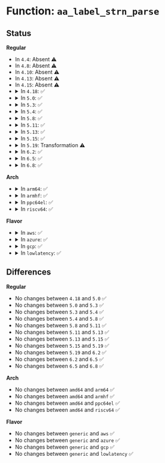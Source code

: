 # Function: <code>aa_label_strn_parse</code>

## Status
<b>Regular</b>
<ul>
<li>
In <code>4.4</code>: Absent ⚠️
</li>
<li>
In <code>4.8</code>: Absent ⚠️
</li>
<li>
In <code>4.10</code>: Absent ⚠️
</li>
<li>
In <code>4.13</code>: Absent ⚠️
</li>
<li>
In <code>4.15</code>: Absent ⚠️
</li>
<li>
<details>
<summary>In <code>4.18</code>: ✅</summary>

```c
struct aa_label *aa_label_strn_parse(struct aa_label *base, const char *str, size_t n, gfp_t gfp, bool create, bool force_stack);
```

**Collision:** Unique Global

**Inline:** No

**Transformation:** False

**Instances:**

```
In security/apparmor/label.c (ffffffff814492e0)
Location: security/apparmor/label.c:1859
Inline: False
Direct callers:
  - security/apparmor/secid.c:apparmor_secctx_to_secid
  - security/apparmor/label.c:aa_label_parse
```
**Symbols:**

```
ffffffff814492e0-ffffffff81449742: aa_label_strn_parse (STB_GLOBAL)
```
</details>
</li>
<li>
<details>
<summary>In <code>5.0</code>: ✅</summary>

```c
struct aa_label *aa_label_strn_parse(struct aa_label *base, const char *str, size_t n, gfp_t gfp, bool create, bool force_stack);
```

**Collision:** Unique Global

**Inline:** No

**Transformation:** False

**Instances:**

```
In security/apparmor/label.c (ffffffff81466270)
Location: security/apparmor/label.c:1860
Inline: False
Direct callers:
  - security/apparmor/label.c:aa_label_parse
```
**Symbols:**

```
ffffffff81466270-ffffffff814666d2: aa_label_strn_parse (STB_GLOBAL)
```
</details>
</li>
<li>
<details>
<summary>In <code>5.3</code>: ✅</summary>

```c
struct aa_label *aa_label_strn_parse(struct aa_label *base, const char *str, size_t n, gfp_t gfp, bool create, bool force_stack);
```

**Collision:** Unique Global

**Inline:** No

**Transformation:** False

**Instances:**

```
In security/apparmor/label.c (ffffffff814937a0)
Location: security/apparmor/label.c:1856
Inline: False
Direct callers:
  - security/apparmor/label.c:aa_label_parse
```
**Symbols:**

```
ffffffff814937a0-ffffffff81493c15: aa_label_strn_parse (STB_GLOBAL)
```
</details>
</li>
<li>
<details>
<summary>In <code>5.4</code>: ✅</summary>

```c
struct aa_label *aa_label_strn_parse(struct aa_label *base, const char *str, size_t n, gfp_t gfp, bool create, bool force_stack);
```

**Collision:** Unique Global

**Inline:** No

**Transformation:** False

**Instances:**

```
In security/apparmor/label.c (ffffffff814ad6d0)
Location: security/apparmor/label.c:1885
Inline: False
Direct callers:
  - security/apparmor/label.c:aa_label_parse
```
**Symbols:**

```
ffffffff814ad6d0-ffffffff814adb45: aa_label_strn_parse (STB_GLOBAL)
```
</details>
</li>
<li>
<details>
<summary>In <code>5.8</code>: ✅</summary>

```c
struct aa_label *aa_label_strn_parse(struct aa_label *base, const char *str, size_t n, gfp_t gfp, bool create, bool force_stack);
```

**Collision:** Unique Global

**Inline:** No

**Transformation:** False

**Instances:**

```
In security/apparmor/label.c (ffffffff8150c440)
Location: security/apparmor/label.c:1882
Inline: False
Direct callers:
  - security/apparmor/secid.c:apparmor_secctx_to_secid
  - security/apparmor/label.c:aa_label_parse
  - security/apparmor/net.c:apparmor_secmark_init
```
**Symbols:**

```
ffffffff8150c440-ffffffff8150ca5e: aa_label_strn_parse (STB_GLOBAL)
```
</details>
</li>
<li>
<details>
<summary>In <code>5.11</code>: ✅</summary>

```c
struct aa_label *aa_label_strn_parse(struct aa_label *base, const char *str, size_t n, gfp_t gfp, bool create, bool force_stack);
```

**Collision:** Unique Global

**Inline:** No

**Transformation:** False

**Instances:**

```
In security/apparmor/label.c (ffffffff815292f0)
Location: security/apparmor/label.c:1882
Inline: False
Direct callers:
  - security/apparmor/secid.c:apparmor_secctx_to_secid
  - security/apparmor/label.c:aa_label_parse
  - security/apparmor/net.c:apparmor_secmark_init
```
**Symbols:**

```
ffffffff815292f0-ffffffff81529920: aa_label_strn_parse (STB_GLOBAL)
```
</details>
</li>
<li>
<details>
<summary>In <code>5.13</code>: ✅</summary>

```c
struct aa_label *aa_label_strn_parse(struct aa_label *base, const char *str, size_t n, gfp_t gfp, bool create, bool force_stack);
```

**Collision:** Unique Global

**Inline:** No

**Transformation:** False

**Instances:**

```
In security/apparmor/label.c (ffffffff8152f460)
Location: security/apparmor/label.c:1882
Inline: False
Direct callers:
  - security/apparmor/secid.c:apparmor_secctx_to_secid
  - security/apparmor/label.c:aa_label_parse
  - security/apparmor/net.c:apparmor_secmark_check
```
**Symbols:**

```
ffffffff8152f460-ffffffff8152facc: aa_label_strn_parse (STB_GLOBAL)
```
</details>
</li>
<li>
<details>
<summary>In <code>5.15</code>: ✅</summary>

```c
struct aa_label *aa_label_strn_parse(struct aa_label *base, const char *str, size_t n, gfp_t gfp, bool create, bool force_stack);
```

**Collision:** Unique Global

**Inline:** No

**Transformation:** False

**Instances:**

```
In security/apparmor/label.c (ffffffff8158d880)
Location: security/apparmor/label.c:1882
Inline: False
Direct callers:
  - security/apparmor/secid.c:apparmor_secctx_to_secid
  - security/apparmor/label.c:aa_label_parse
  - security/apparmor/net.c:apparmor_secmark_check
```
**Symbols:**

```
ffffffff8158d880-ffffffff8158deec: aa_label_strn_parse (STB_GLOBAL)
```
</details>
</li>
<li>
<details>
<summary>In <code>5.19</code>: Transformation ⚠️</summary>

```c
struct aa_label *aa_label_strn_parse(struct aa_label *base, const char *str, size_t n, gfp_t gfp, bool create, bool force_stack);
```

**Collision:** Unique Global

**Inline:** No

**Transformation:** True

**Instances:**

```
In security/apparmor/label.c (0)
Location: security/apparmor/label.c:1891
Inline: False
Direct callers:
  - security/apparmor/secid.c:apparmor_secctx_to_secid
  - security/apparmor/label.c:aa_label_parse
  - security/apparmor/net.c:apparmor_secmark_check
```
**Symbols:**

```
ffffffff81e896fa-ffffffff81e8970f: aa_label_strn_parse.cold (STB_LOCAL)
ffffffff8162e550-ffffffff8162ec89: aa_label_strn_parse (STB_GLOBAL)
```
</details>
</li>
<li>
<details>
<summary>In <code>6.2</code>: ✅</summary>

```c
struct aa_label *aa_label_strn_parse(struct aa_label *base, const char *str, size_t n, gfp_t gfp, bool create, bool force_stack);
```

**Collision:** Unique Global

**Inline:** No

**Transformation:** False

**Instances:**

```
In security/apparmor/label.c (ffffffff816e3120)
Location: security/apparmor/label.c:1885
Inline: False
Direct callers:
  - security/apparmor/secid.c:apparmor_secctx_to_secid
  - security/apparmor/label.c:aa_label_parse
  - security/apparmor/net.c:apparmor_secmark_check
```
**Symbols:**

```
ffffffff816e3120-ffffffff816e3855: aa_label_strn_parse (STB_GLOBAL)
```
</details>
</li>
<li>
<details>
<summary>In <code>6.5</code>: ✅</summary>

```c
struct aa_label *aa_label_strn_parse(struct aa_label *base, const char *str, size_t n, gfp_t gfp, bool create, bool force_stack);
```

**Collision:** Unique Global

**Inline:** No

**Transformation:** False

**Instances:**

```
In security/apparmor/label.c (ffffffff8171c690)
Location: security/apparmor/label.c:1885
Inline: False
Direct callers:
  - security/apparmor/secid.c:apparmor_secctx_to_secid
  - security/apparmor/label.c:aa_label_parse
  - security/apparmor/net.c:apparmor_secmark_check
```
**Symbols:**

```
ffffffff8171c690-ffffffff8171cdb3: aa_label_strn_parse (STB_GLOBAL)
```
</details>
</li>
<li>
<details>
<summary>In <code>6.8</code>: ✅</summary>

```c
struct aa_label *aa_label_strn_parse(struct aa_label *base, const char *str, size_t n, gfp_t gfp, bool create, bool force_stack);
```

**Collision:** Unique Global

**Inline:** No

**Transformation:** False

**Instances:**

```
In security/apparmor/label.c (ffffffff8175b0e0)
Location: security/apparmor/label.c:1891
Inline: False
Direct callers:
  - security/apparmor/secid.c:apparmor_secctx_to_secid
  - security/apparmor/label.c:aa_label_parse
  - security/apparmor/net.c:apparmor_secmark_check
```
**Symbols:**

```
ffffffff8175b0e0-ffffffff8175b802: aa_label_strn_parse (STB_GLOBAL)
```
</details>
</li>
</ul>
<b>Arch</b>
<ul>
<li>
<details>
<summary>In <code>arm64</code>: ✅</summary>

```c
struct aa_label *aa_label_strn_parse(struct aa_label *base, const char *str, size_t n, gfp_t gfp, bool create, bool force_stack);
```

**Collision:** Unique Global

**Inline:** No

**Transformation:** False

**Instances:**

```
In security/apparmor/label.c (ffff8000105a4ba0)
Location: security/apparmor/label.c:1885
Inline: False
Direct callers:
  - security/apparmor/label.c:aa_label_parse
```
**Symbols:**

```
ffff8000105a4ba0-ffff8000105a4fd4: aa_label_strn_parse (STB_GLOBAL)
```
</details>
</li>
<li>
<details>
<summary>In <code>armhf</code>: ✅</summary>

```c
struct aa_label *aa_label_strn_parse(struct aa_label *base, const char *str, size_t n, gfp_t gfp, bool create, bool force_stack);
```

**Collision:** Unique Global

**Inline:** No

**Transformation:** False

**Instances:**

```
In security/apparmor/label.c (c0754dcc)
Location: security/apparmor/label.c:1885
Inline: False
Direct callers:
  - security/apparmor/label.c:aa_label_parse
```
**Symbols:**

```
c0754dcc-c0755270: aa_label_strn_parse (STB_GLOBAL)
```
</details>
</li>
<li>
<details>
<summary>In <code>ppc64el</code>: ✅</summary>

```c
struct aa_label *aa_label_strn_parse(struct aa_label *base, const char *str, size_t n, gfp_t gfp, bool create, bool force_stack);
```

**Collision:** Unique Global

**Inline:** No

**Transformation:** False

**Instances:**

```
In security/apparmor/label.c (c0000000007209b0)
Location: security/apparmor/label.c:1885
Inline: False
Direct callers:
  - security/apparmor/label.c:aa_label_parse
```
**Symbols:**

```
c0000000007209b0-c000000000720f90: aa_label_strn_parse (STB_GLOBAL)
```
</details>
</li>
<li>
<details>
<summary>In <code>riscv64</code>: ✅</summary>

```c
struct aa_label *aa_label_strn_parse(struct aa_label *base, const char *str, size_t n, gfp_t gfp, bool create, bool force_stack);
```

**Collision:** Unique Global

**Inline:** No

**Transformation:** False

**Instances:**

```
In security/apparmor/label.c (ffffffe0003eeae6)
Location: security/apparmor/label.c:1885
Inline: False
Direct callers:
  - security/apparmor/label.c:aa_label_parse
```
**Symbols:**

```
ffffffe0003eeae6-ffffffe0003eee1e: aa_label_strn_parse (STB_GLOBAL)
```
</details>
</li>
</ul>
<b>Flavor</b>
<ul>
<li>
<details>
<summary>In <code>aws</code>: ✅</summary>

```c
struct aa_label *aa_label_strn_parse(struct aa_label *base, const char *str, size_t n, gfp_t gfp, bool create, bool force_stack);
```

**Collision:** Unique Global

**Inline:** No

**Transformation:** False

**Instances:**

```
In security/apparmor/label.c (ffffffff814a5cb0)
Location: security/apparmor/label.c:1885
Inline: False
Direct callers:
  - security/apparmor/label.c:aa_label_parse
```
**Symbols:**

```
ffffffff814a5cb0-ffffffff814a6125: aa_label_strn_parse (STB_GLOBAL)
```
</details>
</li>
<li>
<details>
<summary>In <code>azure</code>: ✅</summary>

```c
struct aa_label *aa_label_strn_parse(struct aa_label *base, const char *str, size_t n, gfp_t gfp, bool create, bool force_stack);
```

**Collision:** Unique Global

**Inline:** No

**Transformation:** False

**Instances:**

```
In security/apparmor/label.c (ffffffff814966d0)
Location: security/apparmor/label.c:1885
Inline: False
Direct callers:
  - security/apparmor/label.c:aa_label_parse
```
**Symbols:**

```
ffffffff814966d0-ffffffff81496b45: aa_label_strn_parse (STB_GLOBAL)
```
</details>
</li>
<li>
<details>
<summary>In <code>gcp</code>: ✅</summary>

```c
struct aa_label *aa_label_strn_parse(struct aa_label *base, const char *str, size_t n, gfp_t gfp, bool create, bool force_stack);
```

**Collision:** Unique Global

**Inline:** No

**Transformation:** False

**Instances:**

```
In security/apparmor/label.c (ffffffff814a1d50)
Location: security/apparmor/label.c:1885
Inline: False
Direct callers:
  - security/apparmor/label.c:aa_label_parse
```
**Symbols:**

```
ffffffff814a1d50-ffffffff814a21c5: aa_label_strn_parse (STB_GLOBAL)
```
</details>
</li>
<li>
<details>
<summary>In <code>lowlatency</code>: ✅</summary>

```c
struct aa_label *aa_label_strn_parse(struct aa_label *base, const char *str, size_t n, gfp_t gfp, bool create, bool force_stack);
```

**Collision:** Unique Global

**Inline:** No

**Transformation:** False

**Instances:**

```
In security/apparmor/label.c (ffffffff814ba510)
Location: security/apparmor/label.c:1885
Inline: False
Direct callers:
  - security/apparmor/label.c:aa_label_parse
```
**Symbols:**

```
ffffffff814ba510-ffffffff814ba985: aa_label_strn_parse (STB_GLOBAL)
```
</details>
</li>
</ul>

## Differences
<b>Regular</b>
<ul>
<li>
No changes between <code>4.18</code> and <code>5.0</code> ✅
</li>
<li>
No changes between <code>5.0</code> and <code>5.3</code> ✅
</li>
<li>
No changes between <code>5.3</code> and <code>5.4</code> ✅
</li>
<li>
No changes between <code>5.4</code> and <code>5.8</code> ✅
</li>
<li>
No changes between <code>5.8</code> and <code>5.11</code> ✅
</li>
<li>
No changes between <code>5.11</code> and <code>5.13</code> ✅
</li>
<li>
No changes between <code>5.13</code> and <code>5.15</code> ✅
</li>
<li>
No changes between <code>5.15</code> and <code>5.19</code> ✅
</li>
<li>
No changes between <code>5.19</code> and <code>6.2</code> ✅
</li>
<li>
No changes between <code>6.2</code> and <code>6.5</code> ✅
</li>
<li>
No changes between <code>6.5</code> and <code>6.8</code> ✅
</li>
</ul>
<b>Arch</b>
<ul>
<li>
No changes between <code>amd64</code> and <code>arm64</code> ✅
</li>
<li>
No changes between <code>amd64</code> and <code>armhf</code> ✅
</li>
<li>
No changes between <code>amd64</code> and <code>ppc64el</code> ✅
</li>
<li>
No changes between <code>amd64</code> and <code>riscv64</code> ✅
</li>
</ul>
<b>Flavor</b>
<ul>
<li>
No changes between <code>generic</code> and <code>aws</code> ✅
</li>
<li>
No changes between <code>generic</code> and <code>azure</code> ✅
</li>
<li>
No changes between <code>generic</code> and <code>gcp</code> ✅
</li>
<li>
No changes between <code>generic</code> and <code>lowlatency</code> ✅
</li>
</ul>
